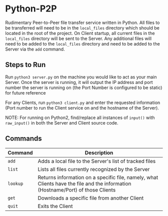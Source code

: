 # Python-P2P

Rudimentary Peer-to-Peer file transfer service written in Python. All files to be transferred will
need to be in the `local_files` directory which should be located in the root of the project. On
Client startup, all current files in the `local_files` directory will be sent to the Server. Any
additional files will need to be added to the `local_files` directory and need to be added to the
Server via the `add` command.


## Steps to Run

Run `python3 server.py` on the machine you would like to act as your main Server. Once the server is
running, it will output the IP address and port number the server is running on (the Port Number is
configured to be static) for future reference

For any Clients, run `python3 client.py` and enter the requested information (Port number
to run the Client service on and the hostname of the Server).

NOTE: For running on Python2, find/replace all instances of `input()` with `raw_input()` in both the
Server and Client source code.


## Commands

| Command | Description |
|---|---|
| `add` | Adds a local file to the Server's list of tracked files |
| `list` | Lists all files currently recognized by the Server |
| `lookup` | Returns information on a specific file, namely, what Clients have the file and the information (Hostname/Port) of those Clients |
| `get` | Downloads a specific file from another Client |
| `quit` | Exits the Client |
